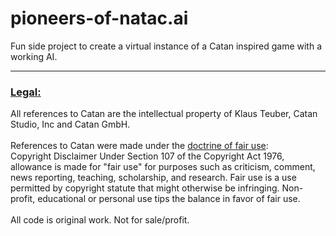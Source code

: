 # pioneers-of-natac.ai
Fun side project to create a virtual instance of a Catan inspired game with a working AI.

<hr>

<h3><u>Legal:</u></h3>
All references to Catan are the intellectual property of Klaus Teuber, Catan Studio, Inc and Catan GmbH. 
<br><br>
References to Catan were made under the <u>doctrine of fair use</u>:
<br>
Copyright Disclaimer Under Section 107 of the Copyright Act 1976, allowance is made for "fair use" for purposes such as criticism, comment, news reporting, teaching, scholarship, and research. Fair use is a use permitted by copyright statute that might otherwise be infringing. Non-profit, educational or personal use tips the balance in favor of fair use.
<br><br>
All code is original work. Not for sale/profit.
